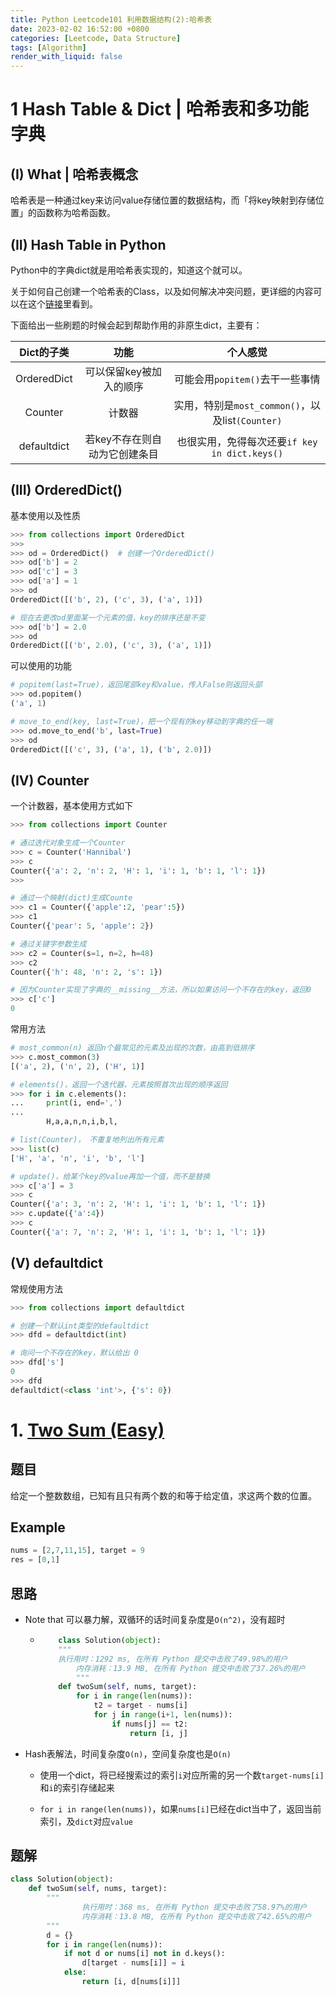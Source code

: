 ```yaml
---
title: Python Leetcode101 利用数据结构(2):哈希表
date: 2023-02-02 16:52:00 +0800
categories: [Leetcode, Data Structure]
tags: [Algorithm]
render_with_liquid: false
---
```


# 1 Hash Table & Dict | 哈希表和多功能字典

## (I) What | 哈希表概念

哈希表是一种通过key来访问value存储位置的数据结构，而「将key映射到存储位置」的函数称为哈希函数。

## (II) Hash Table in Python

Python中的字典dict就是用哈希表实现的，知道这个就可以。

关于如何自己创建一个哈希表的Class，以及如何解决冲突问题，更详细的内容可以在这个[链接](https://python123.io/index/topics/data_structure/hash_table)里看到。

下面给出一些刷题的时候会起到帮助作用的非原生dict，主要有：

| Dict的子类  |             功能              |                     个人感觉                     |
| :---------: | :---------------------------: | :----------------------------------------------: |
| OrderedDict |    可以保留key被加入的顺序    |         可能会用`popitem()`去干一些事情          |
|   Counter   |            计数器             | 实用，特别是`most_common()`，以及list`(Counter)` |
| defaultdict | 若key不存在则自动为它创建条目 |  也很实用，免得每次还要`if key in dict.keys()`   |

## (III) OrderedDict()

基本使用以及性质

```python
>>> from collections import OrderedDict
>>> 
>>> od = OrderedDict()  # 创建一个OrderedDict()
>>> od['b'] = 2
>>> od['c'] = 3
>>> od['a'] = 1
>>> od
OrderedDict([('b', 2), ('c', 3), ('a', 1)])

# 现在去更改od里面某一个元素的值，key的排序还是不变
>>> od['b'] = 2.0
>>> od
OrderedDict([('b', 2.0), ('c', 3), ('a', 1)])

```

可以使用的功能

```python
# popitem(last=True)，返回尾部key和value，传入False则返回头部
>>> od.popitem()
('a', 1)

# move_to_end(key, last=True)，把一个现有的key移动到字典的任一端
>>> od.move_to_end('b', last=True)
>>> od
OrderedDict([('c', 3), ('a', 1), ('b', 2.0)])
```



## (IV) Counter

一个计数器，基本使用方式如下

```python
>>> from collections import Counter

# 通过迭代对象生成一个Counter
>>> c = Counter('Hannibal')
>>> c
Counter({'a': 2, 'n': 2, 'H': 1, 'i': 1, 'b': 1, 'l': 1})
>>> 

# 通过一个映射(dict)生成Counte
>>> c1 = Counter({'apple':2, 'pear':5})
>>> c1
Counter({'pear': 5, 'apple': 2})

# 通过关键字参数生成
>>> c2 = Counter(s=1, n=2, h=48)
>>> c2
Counter({'h': 48, 'n': 2, 's': 1})

# 因为Counter实现了字典的__missing__方法，所以如果访问一个不存在的key，返回0
>>> c['c']
0
```

常用方法

```python
# most_common(n) 返回n个最常见的元素及出现的次数，由高到低排序
>>> c.most_common(3)
[('a', 2), ('n', 2), ('H', 1)]

# elements()，返回一个迭代器，元素按照首次出现的顺序返回
>>> for i in c.elements():
...     print(i, end=',')
... 
		H,a,a,n,n,i,b,l,

# list(Counter)， 不重复地列出所有元素
>>> list(c)
['H', 'a', 'n', 'i', 'b', 'l']

# update()，给某个key的value再加一个值，而不是替换
>>> c['a'] = 3
>>> c
Counter({'a': 3, 'n': 2, 'H': 1, 'i': 1, 'b': 1, 'l': 1})
>>> c.update({'a':4})
>>> c
Counter({'a': 7, 'n': 2, 'H': 1, 'i': 1, 'b': 1, 'l': 1})
```

## (V) defaultdict

常规使用方法

```python
>>> from collections import defaultdict

# 创建一个默认int类型的defaultdict
>>> dfd = defaultdict(int)

# 询问一个不存在的key，默认给出 0
>>> dfd['s']
0
>>> dfd
defaultdict(<class 'int'>, {'s': 0})
```



# 1. [Two Sum (Easy)](https://leetcode.cn/problems/two-sum/)

## 题目

给定一个整数数组，已知有且只有两个数的和等于给定值，求这两个数的位置。

## Example

```py
nums = [2,7,11,15], target = 9
res = [0,1]
```

## 思路

- Note that 可以暴力解，双循环的话时间复杂度是`O(n^2)`，没有超时

  - ```python
    	class Solution(object):
        """
        执行用时：1292 ms, 在所有 Python 提交中击败了49.98%的用户		 
    		内存消耗：13.9 MB, 在所有 Python 提交中击败了37.26%的用户
    		"""
        def twoSum(self, nums, target):
            for i in range(len(nums)):
                t2 = target - nums[i]
                for j in range(i+1, len(nums)):
                    if nums[j] == t2:
                        return [i, j]
    ```

- Hash表解法，时间复杂度`O(n)`，空间复杂度也是`O(n)`

  - 使用一个dict，将已经搜索过的索引`i`对应所需的另一个数`target-nums[i]`和`i`的索引存储起来

  - `for i in range(len(nums))`，如果`nums[i]`已经在dict当中了，返回当前索引，及`dict`对应`value`

    

## 题解

```python
class Solution(object):
    def twoSum(self, nums, target):
        """
				执行用时：368 ms, 在所有 Python 提交中击败了58.97%的用户
				内存消耗：13.8 MB, 在所有 Python 提交中击败了42.65%的用户
        """
        d = {}
        for i in range(len(nums)):
            if not d or nums[i] not in d.keys():
                d[target - nums[i]] = i
            else:
                return [i, d[nums[i]]]
```


